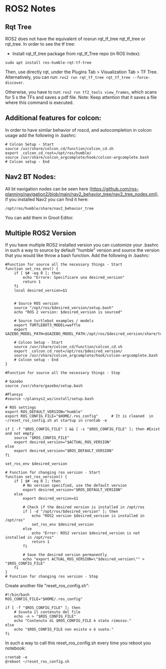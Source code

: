 # ROS2 Notes

## Rqt Tree
ROS2 does not have the equivalent of rosrun rqt_tf_tree rqt_tf_tree or rqt_tree. In order to see the tf tree:
 - Install rqt_tf_tree package from rqt_tf_Tree repo (in ROS Index):
```
sudo apt install ros-humble-rqt-tf-tree
```
Then, use directly rqt, under the Plugins Tab > Visualization Tab > TF Tree. Alternatively, you can run: `ros2 run rqt_tf_tree rqt_tf_tree --force-discover`.

Otherwise, you have to run: `ros2 run tf2_tools view_frames`, which scans for 5 s the TFs and saves a pdf file. Note: Keep attention that it saves a file where this command is executed.

## Additional features for colcon:
In order to have similar behavior of roscd, and autocompletion in colcon usage add the following in .bashrc:
```
# Colcon Setup - Start
source /usr/share/colcon_cd/function/colcon_cd.sh
export _colcon_cd_root=/opt/ros/humble/
source /usr/share/colcon_argcomplete/hook/colcon-argcomplete.bash
# Colcon setup - End
```

## Nav2 BT Nodes:
All bt navigation nodes can be seen here (https://github.com/ros-planning/navigation2/blob/main/nav2_behavior_tree/nav2_tree_nodes.xml), if you installed Nav2 you can find it here:
```
/opt/ros/humble/share/nav2_behavior_tree
```
You can add them in Groot Editor.

## Multiple ROS2 Version
If you have multiple ROS2 installed version you can customize your .bashrc in such a way to source by default "humble" version and source the version that you would like throw a bash function. Add the following in .bashrc:
```
#Function for source all the necessary things - Start
function set_ros_env() {
    if [ $# -eq 0 ]; then
        echo "Errore: Specificare una desired_version"
        return 1
    fi
    local desired_version=$1


    # Source ROS version
    source "/opt/ros/$desired_version/setup.bash"
    echo "ROS 2 version: $desired_version is sourced"

    # Source turtlebot examples / models
    export TURTLEBOT3_MODEL=waffle
    export GAZEBO_MODEL_PATH=$GAZEBO_MODEL_PATH:/opt/ros/$desired_version/share/turtlebot3_gazebo/models

    # Colcon Setup - Start
    source /usr/share/colcon_cd/function/colcon_cd.sh
    export _colcon_cd_root=/opt/ros/$desired_version/
    source /usr/share/colcon_argcomplete/hook/colcon-argcomplete.bash
    # Colcon setup - End
}

#Function for source all the necessary things - Stop

# Gazebo
source /usr/share/gazebo/setup.bash

#Plansys
#source ~/plansys2_ws/install/setup.bash

# ROS settings
export ROS_DEFAULT_VERSION="humble"
export ROS_CONFIG_FILE="$HOME/.ros_config"      # It is cleaned  in ~/reset_ros_config.sh at startup in crontab -e

if [ -f "$ROS_CONFIG_FILE" ] && [ -s "$ROS_CONFIG_FILE" ]; then #Exist and not empty
    source "$ROS_CONFIG_FILE"
    export desired_version="$ACTUAL_ROS_VERSION"
else
    export desired_version="$ROS_DEFAULT_VERSION"
fi

set_ros_env $desired_version

# Function for changing ros version - Start
function set_ros_version() {
    if [ $# -eq 0 ]; then
        # No version specified, use the default version
        export desired_version="$ROS_DEFAULT_VERSION"
    else
        export desired_version=$1

        # Check if the desired version is installed in /opt/ros
        if [ -d "/opt/ros/$desired_version" ]; then
            echo "ROS2 version $desired_version is installed in /opt/ros"
            set_ros_env $desired_version
        else
            echo "Error: ROS2 version $desired_version is not installed in /opt/ros"
            return 1
        fi

        # Save the desired version permanently
        echo "export ACTUAL_ROS_VERSION=\"$desired_version\"" > "$ROS_CONFIG_FILE"
    fi
}
# Function for changing ros version - Stop

```

Create another file "reset_ros_config.sh":
```
#!/bin/bash
ROS_CONFIG_FILE="$HOME/.ros_config"

if [ -f "$ROS_CONFIG_FILE" ]; then
    # Svuota il contenuto del file
    echo -n > "$ROS_CONFIG_FILE"
    echo "Contenuto di $ROS_CONFIG_FILE è stato rimosso."
else
    echo "$ROS_CONFIG_FILE non esiste o è vuoto."
fi
```

In such a way to call this reset_ros_config.sh every time you reboot you notebook:
```
crontab -e
@reboot ~/reset_ros_config.sh
```